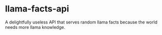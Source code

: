 # llama-facts-api
A delightfully useless API that serves random llama facts because the world needs more llama knowledge.
